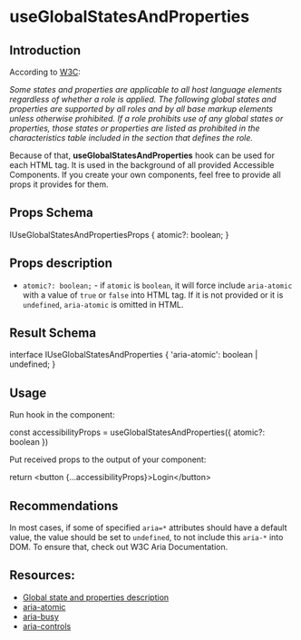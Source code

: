 # useGlobalStatesAndProperties

## Introduction

According to [W3C](https://www.w3.org/TR/wai-aria-1.2/#global_states):

_Some states and properties are applicable to all host language elements regardless of whether a role is applied. The
following global states and properties are supported by all roles and by all base markup elements unless otherwise
prohibited. If a role prohibits use of any global states or properties, those states or properties are listed as
prohibited in the characteristics table included in the section that defines the role._

Because of that, **useGlobalStatesAndProperties** hook can be used for each HTML tag. It is used in the background of
all provided Accessible Components. If you create your own components, feel free to provide all props it provides for
them.

## Props Schema

<code-block>
IUseGlobalStatesAndPropertiesProps {
  atomic?: boolean;
}
</code-block>

## Props description

- `atomic?: boolean;` - if `atomic` is `boolean`, it will force include `aria-atomic` with a value of `true` or `false`
  into HTML tag. If it is not provided or it is `undefined`, `aria-atomic` is omitted in HTML.

## Result Schema

<code-block>
interface IUseGlobalStatesAndProperties {
  'aria-atomic': boolean | undefined;
}
</code-block>

## Usage

Run hook in the component:

<code-block>
const accessibilityProps = useGlobalStatesAndProperties({
    atomic?: boolean
})
</code-block>

Put received props to the output of your component:

<code-block>
return &lt;button {...accessibilityProps}&gt;Login&lt;/button&gt;
</code-block>

## Recommendations

In most cases, if some of specified `aria=*` attributes should have a default value, the value should be set to
`undefined`, to not include this `aria-*` into DOM. To ensure that, check out W3C Aria Documentation.

## Resources:

- [Global state and properties description](https://www.w3.org/TR/wai-aria-1.2/#global_states)
- [aria-atomic](https://www.w3.org/TR/wai-aria-1.2/#aria-atomic)
- [aria-busy](https://www.w3.org/TR/wai-aria-1.2/#aria-busy)
- [aria-controls](https://www.w3.org/TR/wai-aria-1.2/#aria-controls)